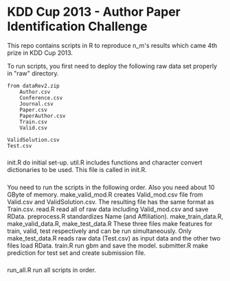 KDD Cup 2013 - Author Paper Identification Challenge
====================================================

This repo contains scripts in R to reproduce n_m's results which came 4th prize in KDD Cup 2013.

To run scripts, you first need to deploy the following raw data set properly in "raw" directory.

    from dataRev2.zip
        Author.csv
        Conference.csv
        Journal.csv
        Paper.csv
        PaperAuthor.csv
        Train.csv
        Valid.csv

    ValidSolution.csv
    Test.csv

#####
init.R
    do initial set-up.
util.R
    includes functions and character convert dictionaries to be used. This file is called in init.R.

#####
You need to run the scripts in the following order. Also you need about 10 GByte of memory.
make_valid_mod.R
    creates Valid_mod.csv file from Valid.csv and ValidSolution.csv. The resulting file has the same format as Train.csv.
read.R
    read all of raw data including Valid_mod.csv and save RData.
preprocess.R
    standardizes Name (and Affiliation).
make_train_data.R, make_valid_data.R, make_test_data.R
    These three files make features for train, valid, test respectively and can be run simultaneously. Only make_test_data.R reads raw data (Test.csv) as input data and the other two files load RData.
train.R
    run gbm and save the model.
submitter.R
    make prediction for test set and create submission file.

#####
run_all.R
    run all scripts in order.